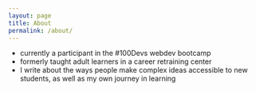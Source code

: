 ```yaml
---
layout: page
title: About
permalink: /about/
---
```


- currently a participant in the #100Devs webdev bootcamp
- formerly taught adult learners in a career retraining center
- I write about the ways people make complex ideas accessible to new students, as well as my own journey in learning
